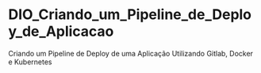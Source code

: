 # DIO_Criando_um_Pipeline_de_Deploy_de_Aplicacao
 Criando um Pipeline de Deploy de uma Aplicação Utilizando Gitlab, Docker e Kubernetes
